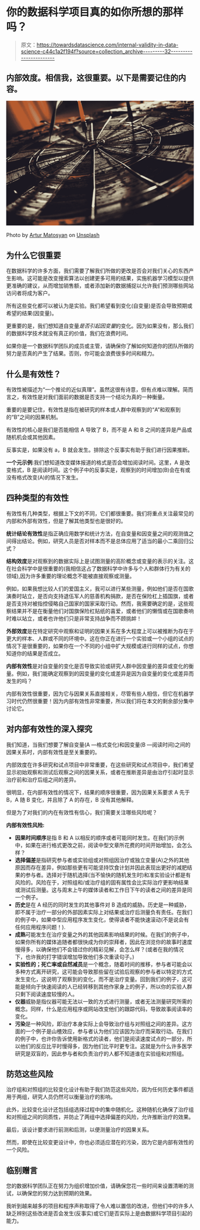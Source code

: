 # 你的数据科学项目真的如你所想的那样吗？

> 原文：<https://towardsdatascience.com/internal-validity-in-data-science-c44c1a2f194f?source=collection_archive---------32----------------------->

## 内部效度。相信我，这很重要。以下是需要记住的内容。

![](img/d74d79ec430f8184dfd7cd99e976f896.png)

Photo by [Artur Matosyan](https://unsplash.com/@artmatters?utm_source=medium&utm_medium=referral) on [Unsplash](https://unsplash.com?utm_source=medium&utm_medium=referral)

## 为什么它很重要

在数据科学的许多方面，我们需要了解我们所做的更改是否会对我们关心的东西产生影响。这可能是改变搜索算法以创建更多可用的结果，实施机器学习模型以提供更准确的建议，从而增加销售额，或者添加新的数据捕捉以允许我们预测哪些网站访问者将成为客户。

所有这些变化都可以被认为是实验。我们希望看到变化(自变量)是否会导致预期或希望的结果(因变量)。

更重要的是，我们想知道自变量*是否引起因变量*的变化。因为如果没有，那么我们的数据科学技术就没有真正的价值，我们在浪费时间。

如果你是一个数据科学团队的成员或主管，请确保你了解如何知道你的团队所做的努力是否真的产生了结果。否则，你可能会浪费很多时间和精力。

## 什么是有效性？

有效性被描述为“一个推论的近似真理”。虽然这很有诗意，但有点难以理解。简而言之，有效性是对我们面前的数据是否支持一个结论为真的一种衡量。

重要的是要记住，有效性是指在被研究的样本或人群中观察到的“A”和观察到的“B”之间的因果机制。

有效性的核心是我们是否能相信 A 导致了 B，而不是 A 和 B 之间的差异是产品或随机机会或其他因素。

反事实是，如果没有 a，B 就会发生。排除这个反事实有助于我们进行因果推断。

**一个元示例**:我们想知道改变媒体报道的格式是否会增加阅读时间。这里，A 是改变格式，B 是阅读时间。这个例子中的反事实是，观察到的时间增加(B)会在有或没有格式改变(A)的情况下发生。

## 四种类型的有效性

有效性有几种类型，根据上下文的不同，它们都很重要。我们将重点关注最常见的内部和外部有效性，但是了解其他类型也是很好的。

**统计结论有效性**是指正确应用数学和统计方法，在自变量和因变量之间的观测值之间得出结论。例如，研究人员是否对样本而不是总体应用了适当的最小二乘回归公式？

**结构效度**是对观察到的数据实际上是试图测量的高阶概念或变量的表示的关注。这在社会科学中是很重要的(我相信这占了数据科学中许多与个人和群体行为有关的领域),因为许多重要的理论概念不能被直接观察或测量。

例如，如果我想比较人们的爱国主义，我可以进行某些测量，例如他们是否在国歌演奏时站立，是否向支持退伍军人的慈善机构捐款，是否在保险杠上插国旗，或者是否支持对被指控侵略自己国家的国家采取行动。然而，我需要确定的是，这些观察结果并不是在衡量他们对国旗保险杠贴纸的喜爱，或者他们的懒惰或在国歌奏响时难以站立，或者也许他们只是非常支持战争而不顾挑衅！

**外部效度**是在特定研究中观察和证明的因果关系在多大程度上可以被推断为存在于更大的样本、人群或不同的环境中。这在你正在进行一个实验或一个小组的试点的情况下是很重要的，如果你在一个不同的小组中扩大规模或进行同样的试点，你想知道你的结果是否成立。

**内部有效性**是对自变量的变化是否导致实验或研究人群中因变量的差异或变化的衡量。例如，我们能确定观察到的因变量的变化或差异是因为自变量的变化或差异而发生的吗？

内部有效性很重要，因为它与因果关系直接相关，尽管有些人相信，但它在机器学习时代仍然很重要！因为内部有效性非常重要，所以我们将在本文的剩余部分集中讨论它。

## 对内部有效性的深入探究

我们知道，当我们想要了解自变量(A —格式变化)和因变量(B —阅读时间)之间的因果关系时，内部有效性是至关重要的。

内部效度在许多研究和试点项目中非常重要，在这些研究和试点项目中，我们希望显示初始观察和测试后观察之间的因果关系，或者在推断差异是由治疗引起时显示治疗前和治疗后组之间的差异。

很明显，在内部有效性的情况下，结果的顺序很重要，因为因果关系要求 A 先于 B，A 随 B 变化，并且除了 A 的存在，B 没有其他解释。

但是为了对我们的内在有效性有信心，我们需要关注哪些风险呢？

**内部有效性风险:**

*   **因果时间顺序**是指 B 和 A 以相反的顺序或者可能同时发生。在我们的示例中，如果在进行格式更改之前，阅读中型文章所花费的时间开始增加，会怎么样？
*   **选择偏差**是指研究参与者或实验组或对照组因治疗或独立变量(A)之外的其他原因而存在差异，例如那些更有可能坚持饮食计划并因此表现出更好的减肥结果的参与者。选择对于随机选择(当不愉快的随机发生时)和准实验设计都是有风险的。风险在于，对照组和/或治疗组的固有属性会比实际治疗更影响结果或测试后测量。这与周末上午的媒体读者和工作日下午的读者之间的差异是同一个例子。
*   **历史**是在 A 经历的同时发生的其他事件对 B 造成的威胁。历史是一种威胁，即不属于治疗一部分的外部因素实际上对结果或治疗后测量负有责任。在我们的例子中，如果中型应用程序发生变化，使得读者不能快速滚动(不是说会有任何应用程序问题！).
*   **成熟**可能发生在治疗变量之外的其他因素影响结果的时候。在我们的例子中，如果你所有的媒体追随者都很快成为你的崇拜者，因此在浏览你的故事时速度慢得多，以确保他们不会错过你的精彩见解，会怎么样？(或者在我的情况下，也许我的打字错误增加导致他们多次重读句子。)
*   **实验性的；死亡率或自然减员**是一个概念，随着时间的推移，参与者可能会以多种方式离开研究，这可能会导致那些留在试验后观察的参与者以特定的方式发生变化，这说明了观察到的变化，而不是治疗变量。回到我们的例子，这可能是倾向于快速阅读的人已经转移到其他作家身上的例子，所以你的实验人群只剩下阅读速度较慢的人。
*   **仪器**威胁是指仪器可能无法以一致的方式进行测量，或者无法测量研究所需的概念。同样，什么是应用程序或网站改变他们的跟踪代码，导致故事阅读率的变化。
*   **污染**是一种风险，即治疗本身实际上会导致治疗组与对照组之间的差异。这方面的一个例子是山楂效应，参与者认为他们应该因为治疗而采取行动。在我们的例子中，也许你告诉使用新格式的读者，他们是阅读速度试点的一部分，所以他们的反应比平时慢得多，因为他们比平时更专注。这就是为什么许多医学研究是双盲的，因此参与者和负责治疗的人都不知道谁在实验组和对照组。

## 防范这些风险

治疗组和对照组的比较变化设计有助于我们防范这些风险，因为任何历史事件都适用于两组，研究人员仍然可以衡量治疗的影响。

此外，比较变化设计还包括组选择过程中的集中随机化。这种随机化确保了治疗组和对照组之间的同质性，并防止了两组中选择偏差的风险，允许推断治疗的效果。

最后，该设计要求进行前测和后测，以便测量治疗的因果关系。

然而，即使在比较变更设计中，你也必须适应潜在的污染，因为它是内部有效性的一个风险。

## 临别赠言

您的数据科学团队正在努力为组织增加价值，请确保您花一些时间来设置清晰的测试，以确保您的努力达到预期的效果。

我听到越来越多的项目和程序声称取得了令人难以置信的改进，但他们中的许多人缺乏辨别这些改进是否会发生(反事实)或它们是否实际上是由数据科学项目引起的能力。